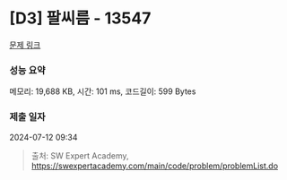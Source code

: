 # [D3] 팔씨름 - 13547 

[문제 링크](https://swexpertacademy.com/main/code/problem/problemDetail.do?contestProbId=AX6PP9G6p1sDFAS9) 

### 성능 요약

메모리: 19,688 KB, 시간: 101 ms, 코드길이: 599 Bytes

### 제출 일자

2024-07-12 09:34



> 출처: SW Expert Academy, https://swexpertacademy.com/main/code/problem/problemList.do